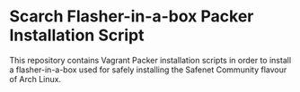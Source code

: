 # Scarch Flasher-in-a-box Packer Installation Script

This repository contains Vagrant Packer installation scripts in order to install 
a flasher-in-a-box used for safely installing the Safenet Community flavour of Arch Linux.
